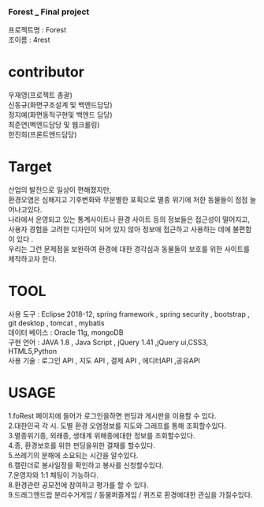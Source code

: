 ### Forest _ Final project
프로젝트명 : Forest<br/>
조이름 : 4rest<br/>

# contributor
우재영(프로젝트 총괄)<br/>
신동규(화면구조설계 및 백엔드담당) <br/>
정지예(화면동적구현및 백엔드 담당) <br/>
최준연(벡엔드담당 및 웹크롤링) <br/>
한진희(프론트엔드담당) <br/>

# Target
산업의 발전으로 일상이 편해졌지만,<br/>
환경오염은 심해지고 기후변화와 무분별한 포획으로 멸종 위기에 처한 동물들이 점점 늘어나고있다.<br/> 
나라에서 운영되고 있는 통계사이트나 환경 사이트 등의 정보들은 접근성이 떨어지고,<br/> 
사용자 경험을 고려한 디자인이 되어 있지 않아 정보에 접근하고 사용하는 데에 불편함이 있다 .<br/> 
우리는 그런 문제점을 보완하여 환경에 대한 경각심과 동물들의 보호를 위한 사이트를 제작하고자 한다.<br/>

# TOOL
사용 도구 : Eclipse 2018-12, spring framework , spring security , bootstrap , git desktop , tomcat , mybatis<br/>
데이터 베이스 : Oracle 11g, mongoDB<br/>
구현 언어 : JAVA 1.8 , Java Script , jQuery 1.41 ,jQuery ui,CSS3, HTML5,Python <br/>
사용 기술 : 로그인 API , 지도 API , 결제 API , 에디터API ,공유API  <br/>

# USAGE
1.foRest 페이지에 들어가 로그인을하면 펀딩과 게시판을 이용할 수 있다.<br/>
2.대한민국 각 시. 도별 환경 오염정보를 지도와 그래프를 통해 조회할수있다.<br/>
3.멸종위기종, 외래종, 생태계 위해종에대한 정보를 조회할수있다.<br/>
4.종, 환경보호를 위한 펀딩을위한 결재를 할수있다.<br/>
5.쓰레기의 분해에 소요되는 시간을 알수있다.<br/>
6.캘린더로 봉사일정을 확인하고 봉사를 신청할수있다.<br/>
7.운영자와 1:1 채팅이 가능하다.<br/>
8.환경관련 공모전에 참여하고 평가를 할 수 있다.<br/>
9.드래그앤드랍 분리수거게임 / 동물퍼즐게임 / 퀴즈로 환경에대한 관심을 가질수있다.<br/>
